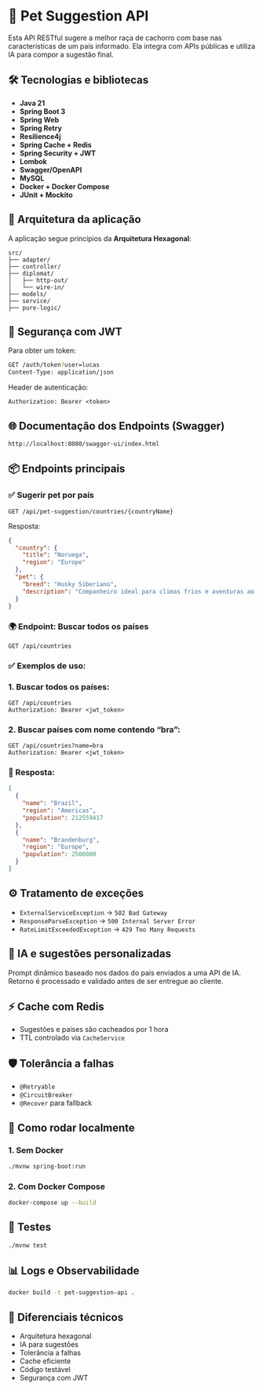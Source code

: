 # 🐶 Pet Suggestion API

Esta API RESTful sugere a melhor raça de cachorro com base nas características de um país informado. Ela integra com APIs públicas e utiliza IA para compor a sugestão final.

## 🛠️ Tecnologias e bibliotecas

- **Java 21**
- **Spring Boot 3**
- **Spring Web**
- **Spring Retry**
- **Resilience4j**
- **Spring Cache + Redis**
- **Spring Security + JWT**
- **Lombok**
- **Swagger/OpenAPI**
- **MySQL**
- **Docker + Docker Compose**
- **JUnit + Mockito**

## 🧱 Arquitetura da aplicação

A aplicação segue princípios da **Arquitetura Hexagonal**:

```
src/
├── adapter/
├── controller/
├── diplomat/
│   ├── http-out/
│   └── wire-in/
├── models/
├── service/
├── pure-logic/
```

## 🔐 Segurança com JWT

Para obter um token:

```bash
GET /auth/token?user=lucas
Content-Type: application/json

```

Header de autenticação:

```
Authorization: Bearer <token>
```

## 🌐 Documentação dos Endpoints (Swagger)

```
http://localhost:8080/swagger-ui/index.html
```

## 📦 Endpoints principais

### ✅ Sugerir pet por país

```http
GET /api/pet-suggestion/countries/{countryName}
```

Resposta:

```json
{
  "country": {
    "title": "Noruega",
    "region": "Europe"
  },
  "pet": {
    "breed": "Husky Siberiano",
    "description": "Companheiro ideal para climas frios e aventuras ao ar livre"
  }
}
```

### 🌍 Endpoint: Buscar todos os países
```http 
GET /api/countries
```
### ✅ Exemplos de uso:

### 1. Buscar todos os países:
```http 
GET /api/countries
Authorization: Bearer <jwt_token>
```
### 2. Buscar países com nome contendo “bra”:
```http 
GET /api/countries?name=bra
Authorization: Bearer <jwt_token>
```
### 🔁 Resposta:
```json
[
  {
    "name": "Brazil",
    "region": "Americas",
    "population": 212559417
  },
  {
    "name": "Brandenburg",
    "region": "Europe",
    "population": 2500000
  }
]
```

## ⚙️ Tratamento de exceções

- `ExternalServiceException` → `502 Bad Gateway`
- `ResponseParseException` → `500 Internal Server Error`
- `RateLimitExceededException` → `429 Too Many Requests`

## 🧠 IA e sugestões personalizadas

Prompt dinâmico baseado nos dados do país enviados a uma API de IA. Retorno é processado e validado antes de ser entregue ao cliente.

## ⚡ Cache com Redis

- Sugestões e países são cacheados por 1 hora
- TTL controlado via `CacheService`

## 🛡️ Tolerância a falhas

- `@Retryable`
- `@CircuitBreaker`
- `@Recover` para fallback

## 🐳 Como rodar localmente

### 1. Sem Docker

```bash
./mvnw spring-boot:run
```

### 2. Com Docker Compose

```bash
docker-compose up --build
```

## 🧪 Testes

```bash
./mvnw test
```

## 📊 Logs e Observabilidade


```bash
docker build -t pet-suggestion-api .
```

## 🧠 Diferenciais técnicos

- Arquitetura hexagonal
- IA para sugestões
- Tolerância a falhas
- Cache eficiente
- Código testável
- Segurança com JWT
